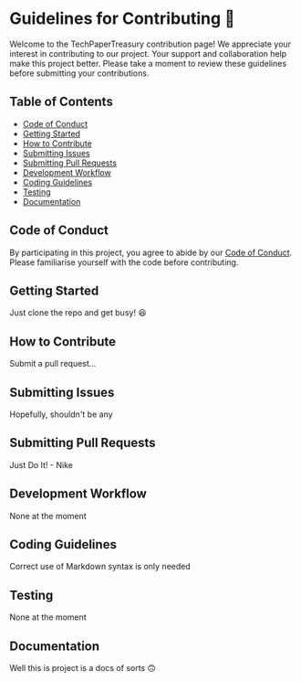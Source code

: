 # Guidelines for Contributing :straight_ruler:

Welcome to the TechPaperTreasury contribution page! We appreciate your interest in contributing to our project. Your support and collaboration help make this project better. Please take a moment to review these guidelines before submitting your contributions.

## Table of Contents
- [Code of Conduct](#code-of-conduct)
- [Getting Started](#getting-started)
- [How to Contribute](#how-to-contribute)
- [Submitting Issues](#submitting-issues)
- [Submitting Pull Requests](#submitting-pull-requests)
- [Development Workflow](#development-workflow)
- [Coding Guidelines](#coding-guidelines)
- [Testing](#testing)
- [Documentation](#documentation)

## Code of Conduct

By participating in this project, you agree to abide by our [Code of Conduct](CODE_OF_CONDUCT.md). Please familiarise yourself with the code before contributing.

## Getting Started

Just clone the repo and get busy! :laughing:

## How to Contribute

Submit a pull request...

## Submitting Issues

Hopefully, shouldn't be any

## Submitting Pull Requests

Just Do It! - Nike

## Development Workflow

None at the moment

## Coding Guidelines

Correct use of Markdown syntax is only needed

## Testing

None at the moment

## Documentation

Well this is project is a docs of sorts :upside_down_face:

